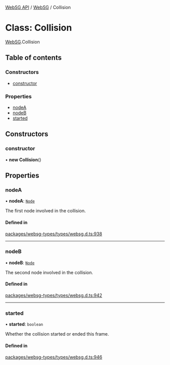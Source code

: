 [WebSG API](../README.md) / [WebSG](../modules/WebSG.md) / Collision

# Class: Collision

[WebSG](../modules/WebSG.md).Collision

## Table of contents

### Constructors

- [constructor](WebSG.Collision.md#constructor)

### Properties

- [nodeA](WebSG.Collision.md#nodea)
- [nodeB](WebSG.Collision.md#nodeb)
- [started](WebSG.Collision.md#started)

## Constructors

### constructor

• **new Collision**()

## Properties

### nodeA

• **nodeA**: [`Node`](WebSG.Node.md)

The first node involved in the collision.

#### Defined in

[packages/websg-types/types/websg.d.ts:938](https://github.com/thirdroom/thirdroom/blob/c8b57e0e/packages/websg-types/types/websg.d.ts#L938)

___

### nodeB

• **nodeB**: [`Node`](WebSG.Node.md)

The second node involved in the collision.

#### Defined in

[packages/websg-types/types/websg.d.ts:942](https://github.com/thirdroom/thirdroom/blob/c8b57e0e/packages/websg-types/types/websg.d.ts#L942)

___

### started

• **started**: `boolean`

Whether the collision started or ended this frame.

#### Defined in

[packages/websg-types/types/websg.d.ts:946](https://github.com/thirdroom/thirdroom/blob/c8b57e0e/packages/websg-types/types/websg.d.ts#L946)
